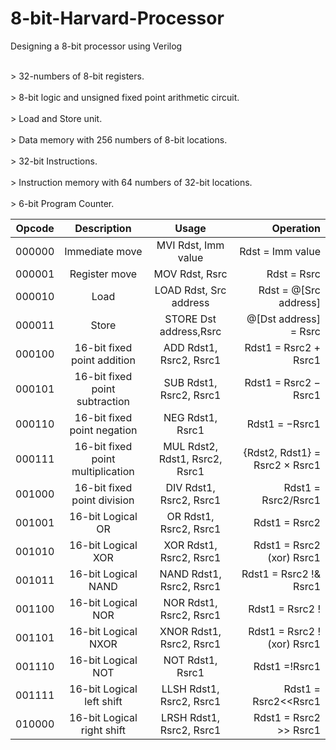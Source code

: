 # 8-bit-Harvard-Processor
Designing a 8-bit processor using Verilog


<br> > 32-numbers of 8-bit registers.</br>
<br> > 8-bit logic and unsigned fixed point arithmetic circuit.</br>
<br> > Load and Store unit.</br>
<br> > Data memory with 256 numbers of 8-bit locations.</br>
<br> > 32-bit Instructions.</br>
<br> > Instruction memory with 64 numbers of 32-bit locations.</br>
<br> > 6-bit Program Counter.</br>



| Opcode  |  Description                       |      Usage                         |                Operation                        |
|  ----   |    :------------------------:      |      :--------------------------:  |    ---------------------------------------:     |
| 000000  |  Immediate move                    |  MVI Rdst, Imm value               |  Rdst = Imm value                               |
| 000001  |  Register move                     |  MOV Rdst, Rsrc                    |  Rdst = Rsrc                                    | 
| 000010  |  Load                              |  LOAD Rdst, Src address            |  Rdst = @[Src address]                          |
| 000011  |  Store                             |  STORE Dst address,Rsrc            |  @[Dst address] = Rsrc                          |
| 000100  |  16-bit fixed point addition       |  ADD Rdst1, Rsrc2, Rsrc1           |  Rdst1 = Rsrc2 + Rsrc1                          |     
| 000101  |  16-bit fixed point subtraction    |  SUB Rdst1, Rsrc2, Rsrc1           |  Rdst1 = Rsrc2 − Rsrc1                          |
| 000110  |  16-bit fixed point negation       |  NEG Rdst1, Rsrc1                  |  Rdst1 = −Rsrc1                                 |
| 000111  |  16-bit fixed point multiplication |  MUL Rdst2, Rdst1, Rsrc2, Rsrc1    |  {Rdst2, Rdst1} = Rsrc2 × Rsrc1                 |
| 001000  |  16-bit fixed point division       |  DIV Rdst1, Rsrc2, Rsrc1           |  Rdst1 = Rsrc2/Rsrc1                            |     
| 001001  |  16-bit Logical OR                 |  OR Rdst1, Rsrc2, Rsrc1            |  Rdst1 = Rsrc2 | Rsrc1                          |
| 001010  |  16-bit Logical XOR                |  XOR Rdst1, Rsrc2, Rsrc1           |  Rdst1 = Rsrc2 (xor) Rsrc1                      |
| 001011  |  16-bit Logical NAND               |  NAND Rdst1, Rsrc2, Rsrc1          |  Rdst1 = Rsrc2 !& Rsrc1                         |
| 001100  |  16-bit Logical NOR                |  NOR Rdst1, Rsrc2, Rsrc1           |  Rdst1 = Rsrc2 !| Rsrc1                         |
| 001101  |  16-bit Logical NXOR               |  XNOR Rdst1, Rsrc2, Rsrc1          |  Rdst1 = Rsrc2 !(xor) Rsrc1                     |
| 001110  |  16-bit Logical NOT                |  NOT Rdst1, Rsrc1                  |  Rdst1 =!Rsrc1                                  |
| 001111  |  16-bit Logical left shift         |  LLSH Rdst1, Rsrc2, Rsrc1          |  Rdst1 = Rsrc2<<Rsrc1                           |
| 010000  |  16-bit Logical right shift        |  LRSH Rdst1, Rsrc2, Rsrc1          |  Rdst1 = Rsrc2 >> Rsrc1                         |
